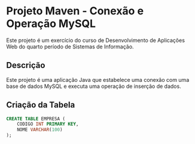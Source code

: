 # Projeto Maven - Conexão e Operação MySQL
Este projeto é um exercício do curso de Desenvolvimento de Aplicações Web do quarto período de Sistemas de Informação.
## Descrição
Este projeto é uma aplicação Java que estabelece uma conexão com uma base de dados MySQL e executa uma operação de inserção de dados. 
## Criação da Tabela
   ```sql
   CREATE TABLE EMPRESA (
       CODIGO INT PRIMARY KEY,
       NOME VARCHAR(100)
   );
